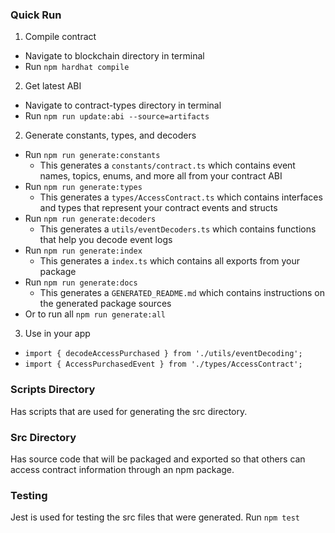 

### Quick Run
1. Compile contract
  - Navigate to blockchain directory in terminal
  - Run `npm hardhat compile`
2. Get latest ABI
  - Navigate to contract-types directory in terminal
  - Run `npm run update:abi --source=artifacts`
2. Generate constants, types, and decoders
  - Run `npm run generate:constants`
    - This generates a `constants/contract.ts` which contains event names, topics, enums, and more all from your contract ABI
  - Run `npm run generate:types`
    - This generates a `types/AccessContract.ts` which contains interfaces and types that represent your contract events and structs
  - Run `npm run generate:decoders`
    - This generates a `utils/eventDecoders.ts` which contains functions that help you decode event logs 
  - Run `npm run generate:index`
    - This generates a `index.ts` which contains all exports from your package
  - Run `npm run generate:docs`
    - This generates a `GENERATED_README.md` which contains instructions on the generated package sources
  - Or to run all `npm run generate:all`
3. Use in your app
  - `import { decodeAccessPurchased } from './utils/eventDecoding';`
  - `import { AccessPurchasedEvent } from './types/AccessContract';`



### Scripts Directory
Has scripts that are used for generating the src directory. 

### Src Directory
Has source code that will be packaged and exported so that others can access contract information through an npm package.



### Testing
Jest is used for testing the src files that were generated. 
Run `npm test`